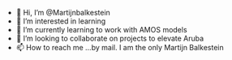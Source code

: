 - 👋 Hi, I’m @Martijnbalkestein
- 👀 I’m interested in learning
- 🌱 I’m currently learning to work with AMOS models
- 💞️ I’m looking to collaborate on projects to elevate Aruba
- 📫 How to reach me ...by mail. I am the only Martijn Balkestein

<!---
Martijnbalkestein/Martijnbalkestein is a ✨ special ✨ repository because its `README.md` (this file) appears on your GitHub profile.
You can click the Preview link to take a look at your changes.
--->
